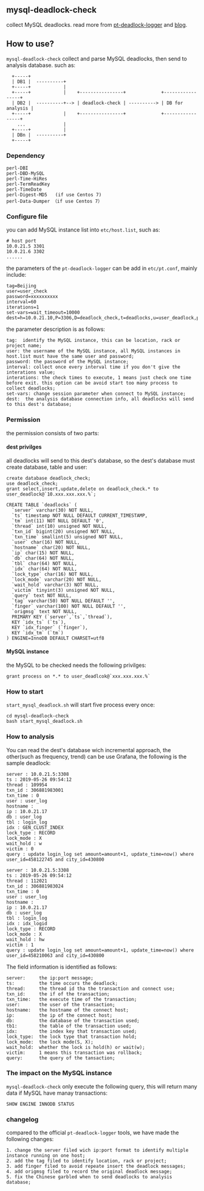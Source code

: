 ## mysql-deadlock-check

collect MySQL deadlocks. read more from [pt-deadlock-logger](https://www.percona.com/doc/percona-toolkit/3.0/pt-deadlock-logger.html) and [blog](https://blog.arstercz.com/%e6%9c%89%e6%95%88%e6%94%b6%e9%9b%86-mysql-%e7%9a%84%e6%ad%bb%e9%94%81%e4%bf%a1%e6%81%af/).

## How to use?

`mysql-deadlock-check` collect and parse MySQL deadlocks, then send to analysis database. such as:
```
  +-----+
  | DB1 |  ----------+
  +-----+            |
  +-----+            |    +----------------+             +-----------------+
  | DB2 |  ----------+--> | deadlock-check | ----------> | DB for analysis |
  +-----+            |    +----------------+             +-----------------+
    ...              |
  +-----+            |
  | DBn |  ----------+
  +-----+

```

### Dependency
```
perl-DBI
perl-DBD-MySQL
perl-Time-HiRes
perl-TermReadKey
perl-TimeDate
perl-Digest-MD5   (if use Centos 7)
perl-Data-Dumper （if use Centos 7）
```

### Configure file

you can add MySQL instance list into `etc/host.list`, such as:
```
# host port
10.0.21.5 3301
10.0.21.6 3302
......
```
the parameters of the `pt-deadlock-logger` can be add in `etc/pt.conf`, mainly include:
```
tag=Beijing
user=user_check
password=xxxxxxxxxx
interval=60
iterations=1
set-vars=wait_timeout=10000
dest=h=10.0.21.10,P=3306,D=deadlock_check,t=deadlocks,u=user_deadlock,p=xxxxxxxxx
```
the parameter description is as follows:
```
tag:  identify the MySQL instance, this can be location, rack or project name;
user: the username of the MySQL instance, all MySQL instances in host.list must have the same user and password;
password: the password of the MySQL instance;
interval: collect once every interval time if you don't give the interations value;
interations: the check times to execute, 1 means just check one time before exit. this option can be avoid start too many process to collect deadlocks;
set-vars: change session parameter when connect to MySQL instance;
dest:  the analysis database connection info, all deadlocks will send to this dest's database;
```

### Permission

the permission consists of two parts:

#### dest privilges
all deadlocks will send to this dest's database, so the dest's database must create database, table and user:
```
create database deadlock_check;
use deadlock_check;
grant select,insert,update,delete on deadlock_check.* to user_deadlock@`10.xxx.xxx.xxx.%`;

CREATE TABLE `deadlocks` (
  `server` varchar(30) NOT NULL,
  `ts` timestamp NOT NULL DEFAULT CURRENT_TIMESTAMP,
  `tm` int(11) NOT NULL DEFAULT '0',
  `thread` int(10) unsigned NOT NULL,
  `txn_id` bigint(20) unsigned NOT NULL,
  `txn_time` smallint(5) unsigned NOT NULL,
  `user` char(16) NOT NULL,
  `hostname` char(20) NOT NULL,
  `ip` char(15) NOT NULL,
  `db` char(64) NOT NULL,
  `tbl` char(64) NOT NULL,
  `idx` char(64) NOT NULL,
  `lock_type` char(16) NOT NULL,
  `lock_mode` varchar(20) NOT NULL,
  `wait_hold` varchar(3) NOT NULL,
  `victim` tinyint(3) unsigned NOT NULL,
  `query` text NOT NULL,
  `tag` varchar(50) NOT NULL DEFAULT '',
  `finger` varchar(100) NOT NULL DEFAULT '',
  `origmsg` text NOT NULL,
  PRIMARY KEY (`server`,`ts`,`thread`),
  KEY `idx_ts` (`ts`),
  KEY `idx_finger` (`finger`),
  KEY `idx_tm` (`tm`)
) ENGINE=InnoDB DEFAULT CHARSET=utf8
```

#### MySQL instance

the MySQL to be checked needs the following privilges:
```
grant process on *.* to user_deadlcok@`xxx.xxx.xxx.%`
```

### How to start

`start_mysql_deadlock.sh` will start five process every once:
```
cd mysql-deadlock-check
bash start_mysql_deadlock.sh
```

### How to analysis

You can read the dest's database wich incremental approach, the other(such as frequency, trend) can be use Grafana, the following is the sample deadlock:
```
server : 10.0.21.5:3308
ts : 2019-05-26 09:54:12
thread : 109954
txn_id : 306881983001
txn_time : 0
user : user_log
hostname :
ip : 10.0.21.17
db : user_log
tbl : login_log
idx : GEN_CLUST_INDEX
lock_type : RECORD
lock_mode : X
wait_hold : w
victim : 0
query : update login_log set amount=amount+1, update_time=now() where user_id=458122745 and city_id=430800

server : 10.0.21.5:3308
ts : 2019-05-26 09:54:12
thread : 112021
txn_id : 306881983024
txn_time : 0
user : user_log
hostname :
ip : 10.0.21.17
db : user_log
tbl : login_log
idx : idx_logid
lock_type : RECORD
lock_mode : X
wait_hold : hw
victim : 1
query : update login_log set amount=amount+1, update_time=now() where user_id=458210063 and city_id=430800
```
The field information is identified as follows:
```
server:     the ip:port message;
ts:         the time occurs the deadlock;
thread:     the thread id tha the transaction and connect use;
txn_id:     the if of the transaction;
txn_time:   the execute time of the transaction;
user:       the user of the transaction;
hostname:   the hostname of the connect host;
ip:         the ip of the connect host;
db:         the database of the transaction used;
tb1:        the table of the transaction used;
idx:        the index key that transaction used;
lock_type:  the lock type that transaction hold;
lock_mode:  the lock mode(S, X);
wait_hold:  whether the lock is hold(h) or wait(w);
victim:     1 means this transaction was rollback;
query:      the query of the tansaction;
```

### The impact on the MySQL instance

`mysql-deadlock-check` only execute the following query, this will return many data if MySQL have manay transactions:
```
SHOW ENGINE INNODB STATUS
```

### changelog

compared to the official `pt-deadlock-logger` tools, we have made the following changes:
```
1. change the server filed wich ip:port format to identify multiple instance running on one host;
2. add the tag filed to identify location, rack or project;
3. add finger filed to avoid repeate insert the deadlock messages;
4. add origmsg filed to record the original deadlock message;
5. fix the Chinese garbled when to send deadlocks to analysis database;
```
